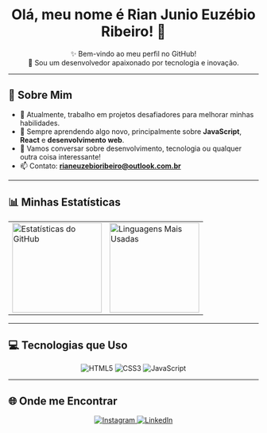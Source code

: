 <h1 align="center">Olá, meu nome é Rian Junio Euzébio Ribeiro! 👋</h1>
<p align="center">
✨ Bem-vindo ao meu perfil no GitHub!<br>
🚀 Sou um desenvolvedor apaixonado por tecnologia e inovação.
</p>

---

## 🌟 Sobre Mim
- 🔭 Atualmente, trabalho em projetos desafiadores para melhorar minhas habilidades.
- 🌱 Sempre aprendendo algo novo, principalmente sobre **JavaScript**, **React** e **desenvolvimento web**.
- 💬 Vamos conversar sobre desenvolvimento, tecnologia ou qualquer outra coisa interessante!
- 📫 Contato: **[rianeuzebioribeiro@outlook.com.br](mailto:rianeuzebioribeiro@outlook.com.br)**

---

## 📊 Minhas Estatísticas
<table align="center">
  <tr>
    <td>
      <img height="180em" src="https://github-readme-stats.vercel.app/api?username=Rian-Ribeiro&show_icons=true&theme=dark&hide_border=true&count_private=true&include_all_commits=true&custom_title=Minhas%20Estatísticas" alt="Estatísticas do GitHub" />
    </td>
    <td>
      <img height="180em" src="https://github-readme-stats.vercel.app/api/top-langs/?username=Rian-Ribeiro&layout=compact&theme=dark&hide_border=true&count_private=true" alt="Linguagens Mais Usadas" />
    </td>
  </tr>
</table>

---

## 💻 Tecnologias que Uso
<p align="center">
  <img src="https://img.shields.io/badge/-HTML5-orange?style=flat-square&logo=html5&logoColor=white" alt="HTML5" />
  <img src="https://img.shields.io/badge/-CSS3-blue?style=flat-square&logo=css3&logoColor=white" alt="CSS3" />
  <img src="https://img.shields.io/badge/-JavaScript-yellow?style=flat-square&logo=javascript&logoColor=white" alt="JavaScript" />
</p>

---

## 🌐 Onde me Encontrar
<p align="center">
  <a href="https://instagram.com" target="_blank">
    <img src="https://img.shields.io/badge/-Instagram-purple?style=flat-square&logo=instagram&logoColor=white" alt="Instagram" />
  </a>
  <a href="https://linkedin.com" target="_blank">
    <img src="https://img.shields.io/badge/-LinkedIn-blue?style=flat-square&logo=linkedin&logoColor=white" alt="LinkedIn" />
  </a>
</p>

